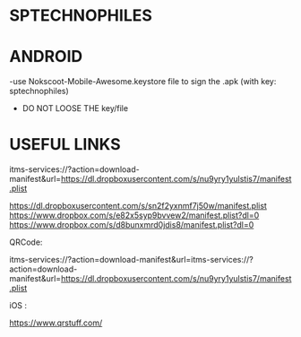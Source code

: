 # SPTECHNOPHILES


# ANDROID

-use Nokscoot-Mobile-Awesome.keystore file to sign the .apk (with key: sptechnophiles)
- DO NOT LOOSE THE key/file


# USEFUL LINKS

itms-services://?action=download-manifest&url=https://dl.dropboxusercontent.com/s/nu9yry1yulstis7/manifest.plist

https://dl.dropboxusercontent.com/s/sn2f2yxnmf7j50w/manifest.plist
https://www.dropbox.com/s/e82x5syp9bvvew2/manifest.plist?dl=0
https://www.dropbox.com/s/d8bunxmrd0jdis8/manifest.plist?dl=0


QRCode: 

itms-services://?action=download-manifest&url=itms-services://?action=download-manifest&url=https://dl.dropboxusercontent.com/s/nu9yry1yulstis7/manifest.plist

iOS : 

https://www.qrstuff.com/

